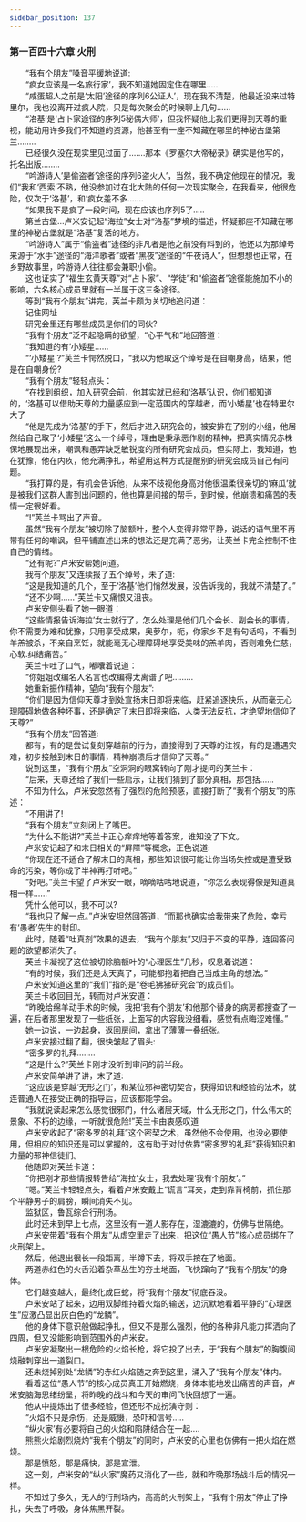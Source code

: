 ```yaml
---
sidebar_position: 137
---
```

### 第一百四十六章 火刑  


　　“我有个朋友”嗓音平缓地说道:  
　　“疯女应该是一名旅行家’，我不知道她固定住在哪里.….  
　　“咸蛋超人之前是‘太阳’途径的序列6公证人’，现在我不清楚，他最近没来过特里尔，我也没离开过疯人院，只是每次聚会的时候聊上几句…...  
　　“洛基’是‘占卜家途径的序列5秘偶大师’，但我怀疑他比我们更得到天尊的重视，能动用许多我们不知道的资源，他甚至有一座不知藏在哪里的神秘古堡第兰……..  
　　已经很久没在现实里见过面了…….那本《罗塞尔大帝秘录》确实是他写的，托名出版……..  
　　“吟游诗人’是偷盗者’途径的序列6盗火人’，当然，我不确定他现在的情况，我们“我和‘西索’不熟，他没参加过在北大陆的任何一次现实聚会，在我看来，他很危险，仅次于‘洛基’，和‘疯女差不多…....  
　　“如果我不是疯了一段时间，现在应该也序列5了.….  
　　第兰古堡…卢米安记起“海拉”女士对“洛基”梦境的描述，怀疑那座不知藏在哪里的神秘古堡就是“洛基”复活的地方。  
　　“吟游诗人”属于“偷盗者”途径的非凡者是他之前没有料到的，他还以为那绰号来源于“水手”途径的“海洋歌者”或者“黑夜”途径的“午夜诗人”，但想想也正常，在乡野故事里，吟游诗人往往都会兼职小偷。  
　　这也证实了“福生玄黄天尊”对“占卜家”、“学徒”和“偷盗者”途径能施加不小的影响，六名核心成员里就有一半属于这三条途径。  
　　等到“我有个朋友”讲完，芙兰卡颇为关切地追问道：  
　　记住网址  
　　研究会里还有哪些成员是你们的同伙?  
　　“我有个朋友”泛不起隐瞒的欲望，“心平气和”地回答道：  
　　“我知道的有‘小矮星…...  
　　“‘小矮星’?”芙兰卡愕然脱口，“我以为他取这个绰号是在自嘲身高，结果，他是在自嘲身份?  
　　“我有个朋友”轻轻点头：  
　　“在找到组织，加入研究会前，他其实就已经和‘洛基’认识，你们都知道的，‘洛基可以借助天尊的力量感应到一定范围内的穿越者，而‘小矮星’也在特里尔大了  
　　“他是先成为‘洛基’的手下，然后才进入研究会的，被安排在了别的小组，他居然给自己取了‘小矮星’这么一个绰号，理由是秉承恶作剧的精神，把真实情况赤株保地展现出来，嘲讽和愚弄缺乏敏锐度的所有研究会成员，但实际上，我知道，他在犹豫，他在内疚，他充满挣扎，希望用这种方式提醒别的研究会成员自己有问题。  
　　“我打算的是，有机会告诉他，从来不歧视他身高对他很温柔很亲切的‘麻瓜’就是被我们这群人害到出问题的，他也算是间接的帮手，到时候，他崩溃和痛苦的表情一定很好看。  
　　“!”芙兰卡骂出了声音。  
　　虽然“我有个朋友”被切除了脑额叶，整个人变得非常平静，说话的语气里不再带有任何的嘲讽，但平铺直述出来的想法还是充满了恶劣，让芙兰卡完全控制不住自己的情绪。  
　　“还有呢?”卢米安帮她问道。  
　　我有个朋友”又连续报了五个绰号，未了道:  
　　“这是我知道的几个，至于‘洛基’他们悄然发展，没告诉我的，我就不清楚了。”  
　　“还不少啊……”芙兰卡又痛恨又沮丧。  
　　卢米安侧头看了她一眼道：  
　　“这些情报告诉海拉’女士就行了，怎么处理是他们几个会长、副会长的事情，你不需要为难和犹豫，只用享受成果，奥萝尔，呃，你家乡不是有句话吗，不看到羊羔被杀，不亲自烹饪，就能毫无心理障碍地享受美味的羔羊肉，否则难免仁慈，心软.纠结痛苦。”  
　　芙兰卡吐了口气，嘟囔着说道：  
　　“你姐姐改编名人名言也改编得太离谱了吧……...  
　　她重新振作精神，望向“我有个朋友”:  
　　“你们是因为信仰天尊才到处宣扬末日即将来临，赶紧追逐快乐，从而毫无心理障碍地做各种坏事，还是确定了末日即将来临，人类无法反抗，才绝望地信仰了天尊?”  
　　“我有个朋友”回答道:  
　　都有，有的是尝试复刻穿越前的行为，直接得到了天尊的注视，有的是遭遇灾难，初步接触到末日的事情，精神崩溃后才信仰了天尊。”  
　　说到这里，“我有个朋友”空洞洞的眼窝转向了刚才提问的芙兰卡：  
　　“后来，天尊还给了我们一些启示，让我们猜到了部分真相，那包括.…..  
　　不知为什么，卢米安忽然有了强烈的危险预感，直接打断了“我有个朋友”的陈述：  
　　“不用讲了!  
　　“我有个朋友”立刻闭上了嘴巴。  
　　“为什么不能讲?”芙兰卡正心痒痒地等着答案，谁知没了下文。  
　　卢米安记起了和末日相关的“屏障”等概念，正色说道:  
　　“你现在还不适合了解末日的真相，那些知识很可能让你当场失控或是遭受致命的污染，等你成了半神再打听吧。”  
　　“好吧。”芙兰卡望了卢米安一眼，嘀嘀咕咕地说道，“你怎么表现得像是知道真相一样.…..”  
　　凭什么他可以，我不可以?  
　　“我也只了解一点。”卢米安坦然回答道，“而那也确实给我带来了危险，幸亏有‘愚者’先生的封印。  
　　此时，随着“吐真剂”效果的退去，“我有个朋友”又归于不变的平静，连回答问题的欲望都消失了。  
　　芙兰卡凝视了这位被切除脑额叶的“心理医生”几秒，叹息着说道：  
　　“有的时候，我们还是太天真了，可能都抱着把自己当成主角的想法。”  
　　卢米安知道这里的“我们”指的是“卷毛狒狒研究会”的成员们。  
　　芙兰卡收回目光，转而对卢米安道：  
　　“昨晚给绵羊动手术的时候，我把‘我有个朋友’和他那个替身的病房都搜查了一遍，在后者那里发现了一些纸张，上面写的内容我没细看，感觉有点晦涩难懂。”  
　　她一边说，一边起身，返回房间，拿出了薄薄一叠纸张。  
　　卢米安接过翻了翻，很快皱起了眉头:  
　　“密多罗的礼拜.…....  
　　“这是什么?”芙兰卡刚才没听到审问的前半段。  
　　卢米安简单讲了讲，末了道:  
　　“这应该是穿越‘无形之门’，和某位邪神密切契合，获得知识和经验的法术，就连普通人在接受正确的指导后，应该都能学会。  
　　“我就说读起来怎么感觉很邪门，什么诸层天域，什么无形之门，什么伟大的景象、不朽的边缘，一听就很危险!”芙兰卡由衷感叹道  
　　卢米安收起了“密多罗的礼拜”这个密契之术，虽然他不会使用，也没必要使用，但相应的知识还是可以掌握的，这有助于对付依靠“密多罗的礼拜”获得知识和力量的邪神信徒们。  
　　他随即对芙兰卡道：  
　　“你把刚才那些情报转告给“海拉’女士，我去处理‘我有个朋友’。”  
　　“嗯。”芙兰卡轻轻点头，看着卢米安戴上“谎言”耳夹，走到靠背椅前，抓住那个平静男子的肩膀，瞬间消失不见。  
　　监狱区，鲁瓦综合行刑场。  
　　此时还未到早上七点，这里没有一道人影存在，湿漉漉的，仿佛与世隔绝。  
　　卢米安带着“我有个朋友”从虚空里走了出来，把这位“愚人节”核心成员绑在了火刑架上。  
　　然后，他退出很长一段距离，半蹲下去，将双手按在了地面。  
　　两道赤红色的火舌沿着杂草丛生的夯土地面，飞快蹿向了“我有个朋友”的身体。  
　　它们越变越大，最终化成巨蛇，将“我有个朋友”彻底吞没。  
　　卢米安站了起来，边用双脚维持着火焰的输送，边沉默地看着平静的“心理医生”应激凸显出灰白色的“龙鳞”。  
　　他的身体下意识般做起挣扎，但又不是那么强烈，他的各种非凡能力挥洒向了四周，但又没能影响到范围外的卢米安。  
　　卢米安凝聚出一根危险的火焰长枪，将它投了出去，于“我有个朋友”的胸腹间烧融刺穿出一道裂口。  
　　还未烧掉别处“龙鳞”的赤红火焰随之奔到这里，涌入了“我有个朋友”体内。  
　　看着这位“愚人节”的核心成员真正开始燃烧，身体本能地发出痛苦的声音，卢米安脑海思绪纷呈，将昨晚的战斗和今天的审问飞快回想了一遍。  
　　他从中提炼出了很多经验，但还形不成扮演守则：  
　　“火焰不只是杀伤，还是威慑，恐吓和信号.….  
　　“纵火家’有必要将自己的火焰和陷阱结合在一起....  
　　熊熊火焰剧烈烧灼“我有个朋友”的同时，卢米安的心里也仿佛有一把火焰在燃烧。  
　　那是愤怒，那是痛快，那是宣泄。  
　　这一刻，卢米安的“纵火家”魔药又消化了一些，就和昨晚那场战斗后的情况一样。  
　　不知过了多久，无人的行刑场内，高高的火刑架上，“我有个朋友”停止了挣扎，失去了呼吸，身体焦黑开裂。  
